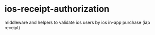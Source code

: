 # ios-receipt-authorization
middleware and helpers to validate ios users by ios in-app purchase (iap receipt)
